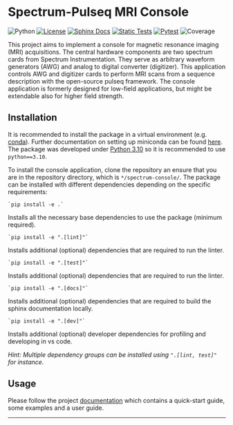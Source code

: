 # Spectrum-Pulseq MRI Console

![Python](https://img.shields.io/badge/python-3.10-blue)
[![License](https://img.shields.io/github/license/schote/spectrum-console)](https://www.gnu.org/licenses/gpl-3.0.de.html)
[![Sphinx Docs](https://github.com/schote/spectrum-console/actions/workflows/docs.yml/badge.svg)](https://github.com/schote/spectrum-console/actions/workflows/docs.yml)
[![Static Tests](https://github.com/schote/spectrum-console/actions/workflows/static-tests.yml/badge.svg)](https://github.com/schote/spectrum-console/actions/workflows/static-tests.yml)
[![Pytest](https://github.com/schote/spectrum-console/actions/workflows/pytest.yml/badge.svg)](https://github.com/schote/spectrum-console/actions/workflows/pytest.yml)
![Coverage](https://img.shields.io/endpoint?url=https%3A%2F%2Fgist.githubusercontent.com%2Fschote%2F4d47c22492a23337a79400f4859a4c25%2Fraw%2Fcd5263422b929b375047c5b78e145f5cec6197ad%2Fcoverage.json)

This project aims to implement a console for magnetic resonance imaging (MRI) acquisitions. The central hardware components are two spectrum cards from Spectrum Instrumentation. They serve as arbitrary waveform generators (AWG) and analog to digital converter (digitizer). This application controls AWG and digitizer cards to perform MRI scans from a sequence description with the open-source pulseq framework. The console application is formerly designed for low-field applications, but might be extendable also for higher field strength.

## Installation

It is recommended to install the package in a virtual environment (e.g. [conda](https://docs.conda.io/projects/conda/en/stable/)). 
Further documentation on setting up miniconda can be found [here](https://conda.io/projects/conda/en/stable/user-guide/install/index.html). 
The package was developed under [Python 3.10](https://www.python.org/downloads/release/python-3100/) so it is recommended to use `python==3.10`.

To install the console application, clone the repository an ensure that you are in the repository directory, which is `*/spectrum-console/`. 
The package can be installed with different dependencies depending on the specific requirements:

    `pip install -e .`

Installs all the necessary base dependencies to use the package (minimum required).

    `pip install -e ".[lint]"`

Installs additional (optional) dependencies that are required to run the linter.

    `pip install -e ".[test]"`

Installs additional (optional) dependencies that are required to run the linter.

    `pip install -e ".[docs]"`

Installs additional (optional) dependencies that are required to build the sphinx documentation locally.

    `pip install -e ".[dev]"`

Installs additional (optional) developer dependencies for profiling and developing in vs code.


_Hint: Multiple dependency groups can be installed using `".[lint, test]"` for instance._

## Usage

Please follow the project [documentation](https://schote.github.io/spectrum-console/) which contains a quick-start guide, some examples and a user guide.


---
